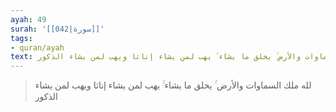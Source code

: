 ```yaml
---
ayah: 49
surah: '[[042|سورة]]'
tags:
- quran/ayah
text: لله ملك السماوات والأرض ۚ يخلق ما يشاء ۚ يهب لمن يشاء إناثا ويهب لمن يشاء الذكور
---
```

> لله ملك السماوات والأرض ۚ يخلق ما يشاء ۚ يهب لمن يشاء إناثا ويهب لمن يشاء الذكور

